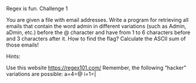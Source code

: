 Regex is fun. Challenge 1

You are given a file with email addresses. Write a program for retrieving all emails that contain the word admin in different variations (such as Admin, aDmin, etc.) before the @ character and have from 1 to 6 characters before and 3 characters after it. How to find the flag? Calculate the ASCII sum of those emails!

Hints:

Use this website https://regex101.com/
Remember, the following “hacker” variations are possible: a=4=@ i=1=|
